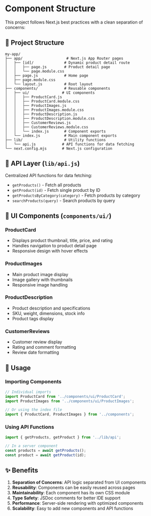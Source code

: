 # Component Structure

This project follows Next.js best practices with a clean separation of concerns:

## 📁 Project Structure

```
my-app/
├── app/                    # Next.js App Router pages
│   ├── [id]/              # Dynamic product detail route
│   │   ├── page.js        # Product detail page
│   │   └── page.module.css
│   ├── page.js            # Home page
│   ├── page.module.css
│   └── layout.js          # Root layout
├── components/            # Reusable components
│   ├── ui/               # UI components
│   │   ├── ProductCard.js
│   │   ├── ProductCard.module.css
│   │   ├── ProductImages.js
│   │   ├── ProductImages.module.css
│   │   ├── ProductDescription.js
│   │   ├── ProductDescription.module.css
│   │   ├── CustomerReviews.js
│   │   ├── CustomerReviews.module.css
│   │   └── index.js       # Component exports
│   └── index.js           # Main component exports
├── lib/                   # Utility functions
│   └── api.js            # API functions for data fetching
└── next.config.mjs       # Next.js configuration
```

## 🔧 API Layer (`lib/api.js`)

Centralized API functions for data fetching:
- `getProducts()` - Fetch all products
- `getProduct(id)` - Fetch single product by ID
- `getProductsByCategory(category)` - Fetch products by category
- `searchProducts(query)` - Search products by query

## 🎨 UI Components (`components/ui/`)

### ProductCard
- Displays product thumbnail, title, price, and rating
- Handles navigation to product detail page
- Responsive design with hover effects

### ProductImages
- Main product image display
- Image gallery with thumbnails
- Responsive image handling

### ProductDescription
- Product description and specifications
- SKU, weight, dimensions, stock info
- Product tags display

### CustomerReviews
- Customer review display
- Rating and comment formatting
- Review date formatting

## 🚀 Usage

### Importing Components
```javascript
// Individual imports
import ProductCard from '../components/ui/ProductCard';
import ProductImages from '../components/ui/ProductImages';

// Or using the index file
import { ProductCard, ProductImages } from '../components';
```

### Using API Functions
```javascript
import { getProducts, getProduct } from '../lib/api';

// In a server component
const products = await getProducts();
const product = await getProduct(id);
```

## ✨ Benefits

1. **Separation of Concerns**: API logic separated from UI components
2. **Reusability**: Components can be easily reused across pages
3. **Maintainability**: Each component has its own CSS module
4. **Type Safety**: JSDoc comments for better IDE support
5. **Performance**: Server-side rendering with optimized components
6. **Scalability**: Easy to add new components and API functions

